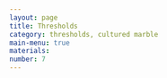 ```yaml
---
layout: page
title: Thresholds
category: thresholds, cultured marble
main-menu: true
materials:
number: 7
---
```

